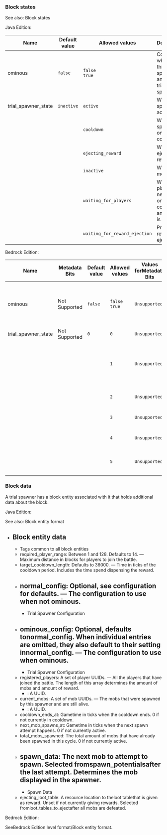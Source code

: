 ### Block states
See also: Block states

Java Edition:

| Name                | Default value | Allowed values                | Description                                                     |
|---------------------|---------------|-------------------------------|-----------------------------------------------------------------|
| ominous             | `false`       | `false`<br/>`true`            | Controls whether this trial spawner is anominous trial spawner. |
| trial_spawner_state | `inactive`    | `active`                      | When the spawner is active.                                     |
|                     |               | `cooldown`                    | When the spawner is on cooldown.                                |
|                     |               | `ejecting_reward`             | While ejecting reward.                                          |
|                     |               | `inactive`                    | When no mob is set.                                             |
|                     |               | `waiting_for_players`         | When no players are nearby, not on cooldown, and a mob is set.  |
|                     |               | `waiting_for_reward_ejection` | Prior to reward ejection.                                       |

Bedrock Edition:

| Name                | Metadata Bits | Default value | Allowed values     | Values forMetadata Bits | Description                                                     |
|---------------------|---------------|---------------|--------------------|-------------------------|-----------------------------------------------------------------|
| ominous             | Not Supported | `false`       | `false`<br/>`true` | `Unsupported`           | Controls whether this trial spawner is anominous trial spawner. |
| trial_spawner_state | Not Supported | `0`           | `0`                | `Unsupported`           | When no mob is set.                                             |
|                     |               |               | `1`                | `Unsupported`           | When no players are nearby, not on cooldown, and a mob is set.  |
|                     |               |               | `2`                | `Unsupported`           | When the spawner is active.                                     |
|                     |               |               | `3`                | `Unsupported`           | Prior to reward ejection.                                       |
|                     |               |               | `4`                | `Unsupported`           | While ejecting reward.                                          |
|                     |               |               | `5`                | `Unsupported`           | When the spawner is on cooldown.                                |



### Block data
A trial spawner has a block entity associated with it that holds additional data about the block.

Java Edition:

See also: Block entity format

- Block entity data
	- 
	- Tags common to all block entities
	- required_player_range: Between 1 and 128. Defaults to 14. — Maximum distance in blocks for players to join the battle.
	- target_cooldown_length: Defaults to 36000. — Time in ticks of the cooldown period. Includes the time spend dispensing the reward.
	- normal_config: Optional, see configuration for defaults. — The configuration to use when not ominous.
		- 
		- Trial Spawner Configuration
	- ominous_config: Optional, defaults tonormal_config. When individual entries are omitted, they also default to their setting innormal_config. — The configuration to use when ominous.
		- 
		- Trial Spawner Configuration
	- registered_players: A set of player UUIDs. — All the players that have joined the battle. The length of this array determines the amount of mobs and amount of reward.
		- : A UUID.
	- current_mobs: A set of mob UUIDs. — The mobs that were spawned by this spawner and are still alive.
		- : A UUID.
	- cooldown_ends_at: Gametime in ticks when the cooldown ends. 0 if not currently in cooldown.
	- next_mob_spawns_at: Gametime in ticks when the next spawn attempt happens. 0 if not currently active.
	- total_mobs_spawned: The total amount of mobs that have already been spawned in this cycle. 0 if not currently active.
	- spawn_data: The next mob to attempt to spawn. Selected fromspawn_potentialsafter the last attempt. Determines the mob displayed in the spawner.
		- 
		- Spawn Data
	- ejecting_loot_table: A resource location to theloot tablethat is given as reward. Unset if not currently giving rewards. Selected fromloot_tables_to_ejectafter all mobs are defeated.

Bedrock Edition:

SeeBedrock Edition level format/Block entity format.

